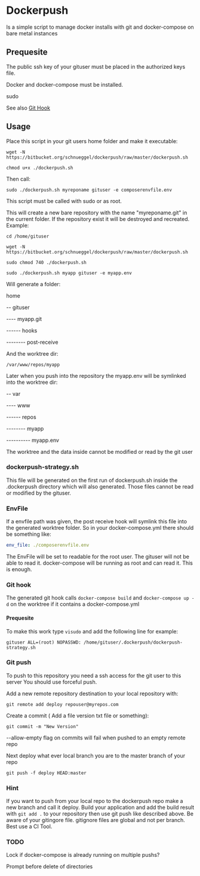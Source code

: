 # Dockerpush

Is a simple script to manage docker installs with git and docker-compose on bare metal instances

## Prequesite

The public ssh key of your gituser must be placed in the authorized keys file.

Docker and docker-compose must be installed.

sudo 

See also [Git Hook](#githook)

## Usage
Place this script in your git users home folder and make it executable:

```wget -N https://bitbucket.org/schnueggel/dockerpush/raw/master/dockerpush.sh```

```chmod u+x ./dockerpush.sh```

Then call:

```sudo ./dockerpush.sh myreponame gituser -e composerenvfile.env```

This script must be called with sudo or as root.

This will create a new bare repository with the name "myreponame.git" in the current folder. 
If the repository exist it will be destroyed and recreated. Example:

```
cd /home/gituser 
```

```
wget -N https://bitbucket.org/schnueggel/dockerpush/raw/master/dockerpush.sh
```

```
sudo chmod 740 ./dockerpush.sh
```

```
sudo ./dockerpush.sh myapp gituser -e myapp.env
```

Will generate a folder:

home

-- gituser

---- myapp.git 

------ hooks

-------- post-receive
        
And the worktree dir:

```
/var/www/repos/myapp
```

Later when you push into the repository the myapp.env will be symlinked into the worktree dir:

-- var

---- www

------ repos

-------- myapp

---------- myapp.env

The worktree and the data inside cannot be modified or read by the git user


### dockerpush-strategy.sh

This file will be generated on the first run of dockerpush.sh inside the .dockerpush directory which will also generated.
Those files cannot be read or modified by the gituser.

### EnvFile

If a envfile path was given, the post receive hook will symlink this file into the generated worktree folder. 
So in your docker-compose.yml there should be something like:

```yaml
env_file: ./composerenvfile.env
```

The EnvFile will be set to readable for the root user. The gituser will not be able to read it. docker-compose will be running as root and can read it.
This is enough.

### <a name="githook"></a> Git hook
The generated git hook calls ```docker-compose build``` and ```docker-compose up -d``` on the worktree if it contains a docker-compose.yml

#### Prequesite
To make this work type ```visudo``` and add the following line for example:

```gituser ALL=(root) NOPASSWD: /home/gituser/.dockerpush/dockerpush-strategy.sh```

### Git push

To push to this repository you need a ssh access for the git user to this server
You should use forceful push.

Add a new remote repository destination to your local repository with:

```
git remote add deploy repouser@myrepos.com
```

Create a commit ( Add a file version txt file or something):

```
git commit -m "New Version"
```
--allow-empty flag on commits will fail when pushed to an empty remote repo

Next deploy  what ever local branch you are to the master branch of your repo
```
git push -f deploy HEAD:master
```

### Hint
If you want to push from your local repo to the dockerpush repo make a new branch and call it deploy.
Build your application and add the build result with ```git add .``` to your repository then use git push like described above. 
Be aware of your gitingore file. gitignore files are global and not per branch. Best use a CI Tool.


### TODO

Lock if docker-compose is already running on multiple pushs?

Prompt before delete of directories